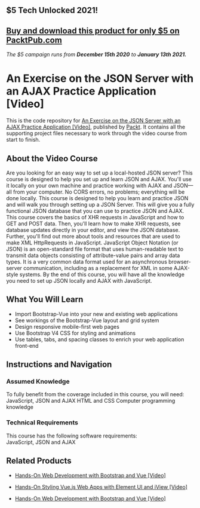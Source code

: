 ## $5 Tech Unlocked 2021!
[Buy and download this product for only $5 on PacktPub.com](https://www.packtpub.com/)
-----
*The $5 campaign         runs from __December 15th 2020__ to __January 13th 2021.__*

# An Exercise on the JSON Server with an AJAX Practice Application [Video]
This is the code repository for [An Exercise on the JSON Server with an AJAX Practice Application [Video]](https://www.packtpub.com/web-development/exercise-json-server-ajax-practice-application-video?utm_source=github&utm_medium=repository&utm_campaign=9781789613100), published by [Packt](https://www.packtpub.com/?utm_source=github). It contains all the supporting project files necessary to work through the video course from start to finish.
## About the Video Course
	
Are you looking for an easy way to set up a local-hosted JSON server? This course is designed to help you set up and learn JSON and AJAX. You'll use it locally on your own machine and practice working with AJAX and JSON—all from your computer. No CORS errors, no problems; everything will be done locally. This course is designed to help you learn and practice JSON and will walk you through setting up a JSON Server. This will give you a fully functional JSON database that you can use to practice JSON and AJAX. This course covers the basics of XHR requests in JavaScript and how to GET and POST data. Then, you'll learn how to make XHR requests, see database updates directly in your editor, and view the JSON database. Further, you'll find out more about tools and resources that are used to make XML HttpRequests in JavaScript. JavaScript Object Notation (or JSON) is an open-standard file format that uses human-readable text to transmit data objects consisting of attribute-value pairs and array data types. It is a very common data format used for an asynchronous browser-server communication, including as a replacement for XML in some AJAX-style systems. By the end of this course, you will have all the knowledge you need to set up JSON locally and AJAX with JavaScript.

<H2>What You Will Learn</H2>
<DIV class=book-info-will-learn-text>
<UL>
<LI>Import Bootstrap-Vue into your new and existing web applications 
<LI>See workings of the Bootstrap-Vue layout and grid system 
<LI>Design responsive mobile-first web pages 
<LI>Use Bootstrap V4 CSS for styling and animations 
<LI>Use tables, tabs, and spacing classes to enrich your web application front-end </LI></UL></DIV>

## Instructions and Navigation
### Assumed Knowledge
To fully benefit from the coverage included in this course, you will need:<br/>
JavaScript, JSON and AJAX
HTML and CSS
Computer programming knowledge
### Technical Requirements
This course has the following software requirements:<br/>
JavaScript, JSON and AJAX

## Related Products
* [Hands-On Web Development with Bootstrap and Vue [Video]](https://www.packtpub.com/web-development/hands-web-development-bootstrap-and-vue-video?utm_source=github&utm_medium=repository&utm_campaign=9781789950779)

* [Hands-On Styling Vue.js Web Apps with Element UI and iView [Video]](https://www.packtpub.com/web-development/hands-styling-vuejs-web-apps-element-ui-and-iview-video?utm_source=github&utm_medium=repository&utm_campaign=9781789950083)

* [Hands-On Web Development with Bootstrap and Vue [Video]](https://www.packtpub.com/web-development/hands-web-development-bootstrap-and-vue-video?utm_source=github&utm_medium=repository&utm_campaign=9781789950779)
